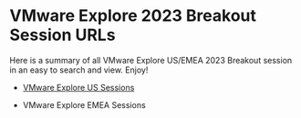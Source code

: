 # VMware Explore 2023 Breakout Session URLs

Here is a summary of all VMware Explore US/EMEA 2023 Breakout session in an easy to search and view. Enjoy!

* [VMware Explore US Sessions](vmware-explore-us.md)

* VMware Explore EMEA Sessions
